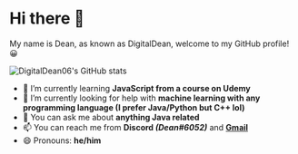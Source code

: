 # Hi there 👋
My name is Dean, as known as DigitalDean, welcome to my GitHub profile! 😀

![DigitalDean06's GitHub stats](https://github-readme-stats.vercel.app/api?username=DigitalDean06&count_private=true&show_icons=true&theme=dark)
- 🌱 I’m currently learning **JavaScript from a course on Udemy**
- 🤔 I’m currently looking for help with **machine learning with any programming language (I prefer Java/Python but C++ lol)**
- 💬 You can ask me about **anything Java related**
- 📫 You can reach me from **Discord *(Dean#6052)*** and [**Gmail**](mailto:deantee06@gmail.com)
- 😄 Pronouns: **he/him**
<!--
**DigitalDean06/DigitalDean06** is a ✨ _special_ ✨ repository because its `README.md` (this file) appears on your GitHub profile.

Here are some ideas to get you started:

- 🔭 I’m currently working on: ...
- 🌱 I’m currently learning: ...
- 👯 I’m looking to collaborate on: ...
- 🤔 I’m looking for help with: ...
- 💬 Ask me about: ...
- 📫 How to reach me: ...
- 😄 Pronouns: ...
- ⚡ Fun fact: ...
-->
